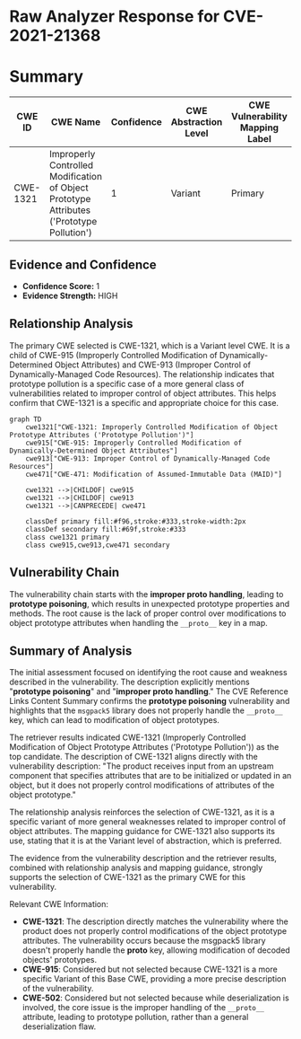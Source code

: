 # Raw Analyzer Response for CVE-2021-21368

# Summary
| CWE ID  | CWE Name       | Confidence | CWE Abstraction Level | CWE Vulnerability Mapping Label | CWE-Vulnerability Mapping Notes |
|-----------------|-----------------------------------------------------------------------------------------|--------------------|-------------------------|-----------------------------------|---------------------------------------------------------------------------------|
| CWE-1321 | Improperly Controlled Modification of Object Prototype Attributes ('Prototype Pollution') | 1 | Variant | Primary | Allowed |

## Evidence and Confidence

*   **Confidence Score:** 1
*   **Evidence Strength:** HIGH

## Relationship Analysis
The primary CWE selected is CWE-1321, which is a Variant level CWE. It is a child of CWE-915 (Improperly Controlled Modification of Dynamically-Determined Object Attributes) and CWE-913 (Improper Control of Dynamically-Managed Code Resources). The relationship indicates that prototype pollution is a specific case of a more general class of vulnerabilities related to improper control of object attributes. This helps confirm that CWE-1321 is a specific and appropriate choice for this case.

```mermaid
graph TD
    cwe1321["CWE-1321: Improperly Controlled Modification of Object Prototype Attributes ('Prototype Pollution')"]
    cwe915["CWE-915: Improperly Controlled Modification of Dynamically-Determined Object Attributes"]
    cwe913["CWE-913: Improper Control of Dynamically-Managed Code Resources"]
    cwe471["CWE-471: Modification of Assumed-Immutable Data (MAID)"]

    cwe1321 -->|CHILDOF| cwe915
    cwe1321 -->|CHILDOF| cwe913
    cwe1321 -->|CANPRECEDE| cwe471

    classDef primary fill:#f96,stroke:#333,stroke-width:2px
    classDef secondary fill:#69f,stroke:#333
    class cwe1321 primary
    class cwe915,cwe913,cwe471 secondary
```

## Vulnerability Chain
The vulnerability chain starts with the **improper __proto__ handling**, leading to **prototype poisoning**, which results in unexpected prototype properties and methods. The root cause is the lack of proper control over modifications to object prototype attributes when handling the `__proto__` key in a map.

## Summary of Analysis
The initial assessment focused on identifying the root cause and weakness described in the vulnerability. The description explicitly mentions "**prototype poisoning**" and "**improper __proto__ handling**." The CVE Reference Links Content Summary confirms the **prototype poisoning** vulnerability and highlights that the `msgpack5` library does not properly handle the `__proto__` key, which can lead to modification of object prototypes.

The retriever results indicated CWE-1321 (Improperly Controlled Modification of Object Prototype Attributes ('Prototype Pollution')) as the top candidate. The description of CWE-1321 aligns directly with the vulnerability description: "The product receives input from an upstream component that specifies attributes that are to be initialized or updated in an object, but it does not properly control modifications of attributes of the object prototype."

The relationship analysis reinforces the selection of CWE-1321, as it is a specific variant of more general weaknesses related to improper control of object attributes. The mapping guidance for CWE-1321 also supports its use, stating that it is at the Variant level of abstraction, which is preferred.

The evidence from the vulnerability description and the retriever results, combined with relationship analysis and mapping guidance, strongly supports the selection of CWE-1321 as the primary CWE for this vulnerability.

Relevant CWE Information:
- **CWE-1321**: The description directly matches the vulnerability where the product does not properly control modifications of the object prototype attributes. The vulnerability occurs because the msgpack5 library doesn't properly handle the __proto__ key, allowing modification of decoded objects' prototypes.
- **CWE-915**: Considered but not selected because CWE-1321 is a more specific Variant of this Base CWE, providing a more precise description of the vulnerability.
- **CWE-502**: Considered but not selected because while deserialization is involved, the core issue is the improper handling of the `__proto__` attribute, leading to prototype pollution, rather than a general deserialization flaw.